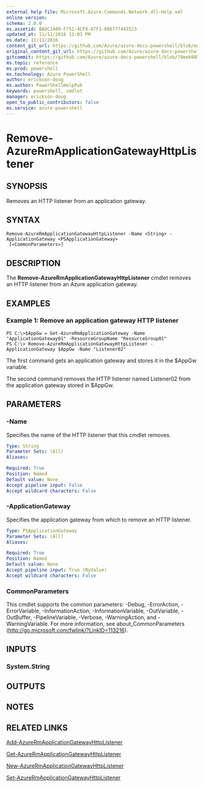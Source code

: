 ```yaml
---
external help file: Microsoft.Azure.Commands.Network.dll-Help.xml
online version: 
schema: 2.0.0
ms.assetid: BADC1A09-F751-4CF9-87F1-886777445523
updated_at: 11/11/2016 11:03 PM
ms.date: 11/11/2016
content_git_url: https://github.com/Azure/azure-docs-powershell/blob/master/azureps-cmdlets-docs/ResourceManager/AzureRM.Network/v3.0.0/Remove-AzureRmApplicationGatewayHttpListener.md
original_content_git_url: https://github.com/Azure/azure-docs-powershell/blob/master/azureps-cmdlets-docs/ResourceManager/AzureRM.Network/v3.0.0/Remove-AzureRmApplicationGatewayHttpListener.md
gitcommit: https://github.com/Azure/azure-docs-powershell/blob/79eeb985ea480979357fb4695832a0c3d29a48bf/azureps-cmdlets-docs/ResourceManager/AzureRM.Network/v3.0.0/Remove-AzureRmApplicationGatewayHttpListener.md
ms.topic: reference
ms.prod: powershell
ms.technology: Azure PowerShell
author: erickson-doug
ms.author: PowerShellHelpPub
keywords: powershell, cmdlet
manager: erickson-doug
open_to_public_contributors: false
ms.service: azure-powershell
---
```


# Remove-AzureRmApplicationGatewayHttpListener

## SYNOPSIS
Removes an HTTP listener from an application gateway.

## SYNTAX

```
Remove-AzureRmApplicationGatewayHttpListener -Name <String> -ApplicationGateway <PSApplicationGateway>
 [<CommonParameters>]
```

## DESCRIPTION
The **Remove-AzureRmApplicationGatewayHttpListener** cmdlet removes an HTTP listener from an Azure application gateway.

## EXAMPLES

### Example 1: Remove an application gateway HTTP listener
```
PS C:\>$AppGw = Get-AzureRmApplicationGateway -Name "ApplicationGateway01" -ResourceGroupName "ResourceGroup01"
PS C:\> Remove-AzureRmApplicationGatewayHttpListener -ApplicationGateway $AppGw -Name "Listener02"
```

The first command gets an application gateway and stores it in the $AppGw variable.

The second command removes the HTTP listener named Listener02 from the application gateway stored in $AppGw.

## PARAMETERS

### -Name
Specifies the name of the HTTP listener that this cmdlet removes.

```yaml
Type: String
Parameter Sets: (All)
Aliases: 

Required: True
Position: Named
Default value: None
Accept pipeline input: False
Accept wildcard characters: False
```

### -ApplicationGateway
Specifies the application gateway from which to remove an HTTP listener.

```yaml
Type: PSApplicationGateway
Parameter Sets: (All)
Aliases: 

Required: True
Position: Named
Default value: None
Accept pipeline input: True (ByValue)
Accept wildcard characters: False
```

### CommonParameters
This cmdlet supports the common parameters: -Debug, -ErrorAction, -ErrorVariable, -InformationAction, -InformationVariable, -OutVariable, -OutBuffer, -PipelineVariable, -Verbose, -WarningAction, and -WarningVariable. For more information, see about_CommonParameters (http://go.microsoft.com/fwlink/?LinkID=113216).

## INPUTS

### System.String

## OUTPUTS

## NOTES

## RELATED LINKS

[Add-AzureRmApplicationGatewayHttpListener](xref:ResourceManager/AzureRM.Network/v3.0.0/Add-AzureRmApplicationGatewayHttpListener.md)

[Get-AzureRmApplicationGatewayHttpListener](xref:ResourceManager/AzureRM.Network/v3.0.0/Get-AzureRmApplicationGatewayHttpListener.md)

[New-AzureRmApplicationGatewayHttpListener](xref:ResourceManager/AzureRM.Network/v3.0.0/New-AzureRmApplicationGatewayHttpListener.md)

[Set-AzureRmApplicationGatewayHttpListener](xref:ResourceManager/AzureRM.Network/v3.0.0/Set-AzureRmApplicationGatewayHttpListener.md)


